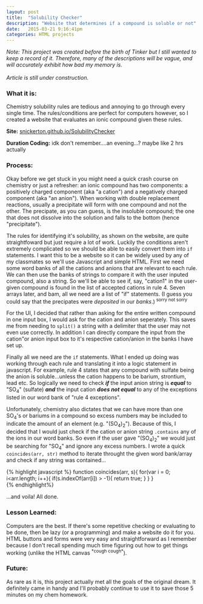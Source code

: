 ```yaml
---
layout: post
title:  "Solubility Checker"
description: "Website that determines if a compound is soluble or not"
date:   2015-03-21 9:16:41pm
categories: HTML projects
---
```



<i>Note: This project was created before the birth of Tinker but I still wanted to keep a record of it. Therefore, many of the descriptions will be vague, and will accurately exhibit how bad my memory is. <br>
<br>
Article is still under construction.</i>

<h3><b>What it is:</b></h3> Chemistry solubility rules are tedious and annoying to go through every single time. The rules/conditions are perfect for computers however, so I created a website that evaluates an ionic compound given these rules.

<b>Site:</b> [snickerton.github.io/SolubilityChecker][site] 

<b>Duration Coding:</b> idk don't remember....an evening...? maybe like 2 hrs actually

<h3><b>Process:</b></h3> 
Okay before we get stuck in you might need a quick crash course on chemistry or just a refresher:
an ionic compound has two components: a positively charged component (aka "a cation") and a negatively charged component (aka "an anion"). When working with double replacement reactions, usually a precipitate will form with one compound and not the other. The precipate, as you can guess, is the insoluble compound; the one that does not dissolve into the solution and falls to the bottom (hence "precipitate").

The rules for identifying it's solubility, as shown on the website, are quite straightfoward but just require a lot of work. Luckily the conditions aren't extremely complicated so we should be able to easily convert them into `if` statements. I want this to be a website so it can be widely used by any of my classmates so we'll use Javascript and simple HTML. First we need some word banks of all the cations and anions that are relevant to each rule. We can then use the banks of strings to compare it with the user inputed compound, also a string. So we'll be able to see if, say, "cation1" in the user-given compound is found in the list of accepted cations in rule 4. Seven arrays later, and bam, all we need are a list of "if" statements. 
(I guess you could say that the precipates were <i>deposited</i> in our <i>banks</i>.)<sup> sorry not sorry </sup>

For the UI, I decided that rather than asking for the entire written compound in one input box, I would ask for the cation and anion seperately. This saves me from needing to `split()` a string with a delimiter that the user may not even use correctly. In addition I can directly compare the input from the cation"or anion input box to it's respective cation/anion in the banks I have set up. 

Finally all we need are the `if` statements. What I ended up doing was working through each rule and translating it into a logic statement in javascript. For example, rule 4 states that any compound with sulfate being the anion is soluble...unless the cation happens to be barium, strontium, lead etc. So logically we need to check <b><i>if</i></b> the input anion string is <b><i>equal</i></b> to "SO<sub>4</sub>" (sulfate) <b><i>and</i></b> the input cation <b><i>does not equal</i></b> to any of the exceptions listed in our word bank of "rule 4 exceptions". 

Unfortunately, chemistry also dictates that we can have more than one SO<sub>4</sub>'s or bariums in a compound so excess numbers may be included to indicate the amount of an element (e.g. "(SO<sub>4</sub>)<sub>2</sub>"). Because of this, I decided that I would just check if the cation or anion string `.contains` any of the ions in our word banks. So even if the user gave "(SO<sub>4</sub>)<sub>2</sub>" we would just be searching for "SO<sub>4</sub>" and ignore any excess numbers. I wrote a quick `coincides(arr, str)` method to iterate throught the given word bank/array and check if any string was contained...

{% highlight javascript %}
function coincides(arr, s){
	for(var i = 0; i<arr.length; i++){
	  if(s.indexOf(arr[i]) > -1){
	  	return true;
	  }
	}
}	
{% endhighlight%}

...and voila! All done.

<h3><b>Lesson Learned:</b></h3>
Computers are the best. If there's some repetitive checking or evaluating to be done, then be lazy (or a programming) and make a website do it for you. HTML buttons and forms were very easy and straightforward as I remember because I don't recall spending much time figuring out how to get things working (unlike the HTML canvas <sup>*cough cough*</sup>).

<h3><b>Future:</b></h3> As rare as it is, this project actually met all the goals of the original dream. It definitely came in handy and I'll probably continue to use it to save those 5 minutes on my chem homework.



[site]:    http://snickerton.github.io/SolubilityChecker/

